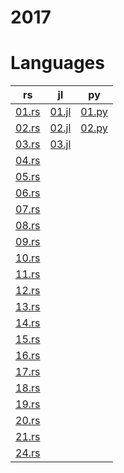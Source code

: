 # 2017

# Languages
| rs | jl | py |
| -- | -- | -- |
| [01.rs](/2017/rust/01.rs) | [01.jl](/2017/julia/01.jl) | [01.py](/2017/python/01.py) | 
| [02.rs](/2017/rust/02.rs) | [02.jl](/2017/julia/02.jl) | [02.py](/2017/python/02.py) |
| [03.rs](/2017/rust/03.rs) | [03.jl](/2017/julia/03.jl) |
| [04.rs](/2017/rust/04.rs) | 
| [05.rs](/2017/rust/05.rs) | 
| [06.rs](/2017/rust/06.rs) | 
| [07.rs](/2017/rust/07.rs) | 
| [08.rs](/2017/rust/08.rs) | 
| [09.rs](/2017/rust/09.rs) | 
| [10.rs](/2017/rust/10.rs) | 
| [11.rs](/2017/rust/11.rs) | 
| [12.rs](/2017/rust/12.rs) | 
| [13.rs](/2017/rust/13.rs) | 
| [14.rs](/2017/rust/14.rs) | 
| [15.rs](/2017/rust/15.rs) | 
| [16.rs](/2017/rust/16.rs) | 
| [17.rs](/2017/rust/17.rs) | 
| [18.rs](/2017/rust/18.rs) | 
| [19.rs](/2017/rust/19.rs) | 
| [20.rs](/2017/rust/20.rs) | 
| [21.rs](/2017/rust/21.rs) | 
| [24.rs](/2017/rust/24.rs) | 
